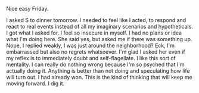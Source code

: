 Nice easy Friday.

I asked S to dinner tomorrow. I needed to feel like I acted, to respond and react to real events instead of all my imaginary scenarios and hypotheticals. I got what I asked for. I feel so insecure in myself. I had no plans or idea what I'm doing here. She said yes, but asked me if there was something up. Nope, I replied weakly, I was just around the neighborhood? Eck, I'm embarrassed but also no regrets whatsoever. I'm glad I asked her even if my reflex is to immediately doubt and self-flagellate. I like this sort of mentality. I can really do nothing wrong because I'm so psyched that I'm actually doing it. Anything is better than not doing and speculating how life will turn out. I had already won. This is the kind of thinking that will keep me moving forward. I dig it.
